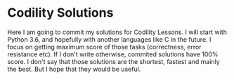 # Codility Solutions

Here I am going to commit my solutions for Codility Lessons. I will start with Python 3.6, and hopefully with another languages like C in the future.
I focus on getting maximum score of those tasks (correctness, error resistance etc).
If I don't write otherwise, commited solutions have 100% score.
I don't say that those solutions are the shortest, fastest and mainly the best. But I hope that they would be useful.
